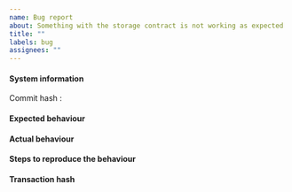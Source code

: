 ```yaml
---
name: Bug report
about: Something with the storage contract is not working as expected
title: ""
labels: bug
assignees: ""
---
```


#### System information

Commit hash : <commit>

#### Expected behaviour

#### Actual behaviour

#### Steps to reproduce the behaviour

#### Transaction hash
